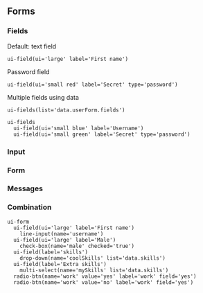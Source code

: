 Forms
-----

### Fields

Default: text field

`ui-field(ui='large' label='First name')`

Password field

`ui-field(ui='small red' label='Secret' type='password')`

Multiple fields using data

`ui-fields(list='data.userForm.fields')`

```jade
ui-fields
  ui-field(ui='small blue' label='Username')
  ui-field(ui='small green' label='Secret' type='password')
```

### Input

### Form

### Messages

### Combination

```jade
ui-form
  ui-field(ui='large' label='First name')
    line-input(name='username')
  ui-field(ui='large' label='Male')
    check-box(name='male' checked='true')
  ui-field(label='skills')
    drop-down(name='coolSkills' list='data.skills')
  ui-field(label='Extra skills')
    multi-select(name='mySkills' list='data.skills')
  radio-btn(name='work' value='yes' label='work' field='yes')
  radio-btn(name='work' value='no' label='work' field='yes')
```
